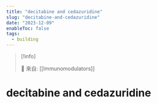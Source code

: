 ```yaml
---
title: "decitabine and cedazuridine"
slug: "decitabine-and-cedazuridine"
date: "2023-12-09"
enableToc: false
tags:
  - building
---
```


> [!info]
>
> 🌱 來自: [[Immunomodulators]]

# decitabine and cedazuridine


